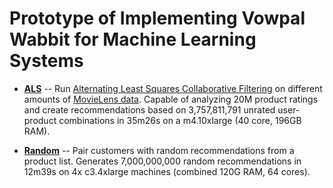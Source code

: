 # Prototype of Implementing Vowpal Wabbit for Machine Learning Systems

* **[ALS](als)** -- Run [Alternating Least Squares Collaborative Filtering](https://github.com/JohnLangford/vowpal_wabbit/wiki/Matrix-factorization-example) on different amounts of [MovieLens data](http://grouplens.org/datasets/movielens/). Capable of analyzing 20M product ratings and create recommendations based on 3,757,811,791 unrated user-product combinations in 35m26s on a m4.10xlarge (40 core, 196GB RAM).

* **[Random](random)** -- Pair customers with random recommendations from a product list. Generates 7,000,000,000 random recommendations in 12m39s on 4x c3.4xlarge machines (combined 120G RAM, 64 cores).
